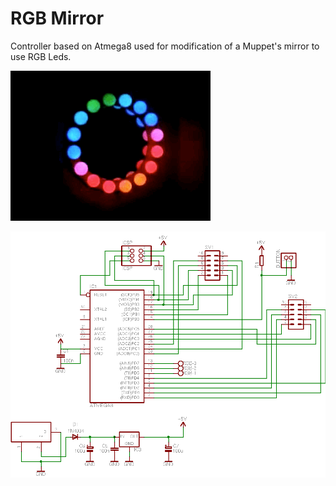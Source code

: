 # RGB Mirror

Controller based on Atmega8 used for modification of a Muppet's mirror to use RGB Leds.

![image](docs/rgbmirror.gif)

![image](docs/schema.png)
